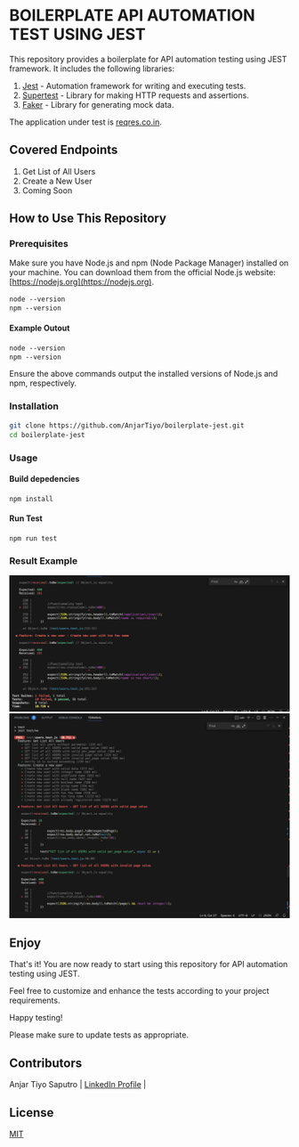 # BOILERPLATE API AUTOMATION TEST USING JEST

This repository provides a boilerplate for API automation testing using JEST framework. It includes the following libraries:

1. [Jest](https://jestjs.io/) - Automation framework for writing and executing tests.
2. [Supertest](https://github.com/visionmedia/supertest) - Library for making HTTP requests and assertions.
3. [Faker](https://github.com/Marak/faker.js) - Library for generating mock data.

The application under test is [reqres.co.in](https://reqres.co.in).

## Covered Endpoints

1. Get List of All Users
2. Create a New User
3. Coming Soon

## How to Use This Repository


### Prerequisites

Make sure you have Node.js and npm (Node Package Manager) installed on your machine. You can download them from the official Node.js website: [https://nodejs.org](https://nodejs.org).

```
node --version
npm --version
```

#### Example Outout

```
node --version
npm --version
```


Ensure the above commands output the installed versions of Node.js and npm, respectively.



### Installation

```bash
git clone https://github.com/AnjarTiyo/boilerplate-jest.git
cd boilerplate-jest
```

### Usage

#### Build depedencies

```
npm install
```

#### Run Test

```
npm run test
```

### Result Example

![Boilerplate API Automation](images/boilerplate1.png)
![Boilerplate API Automation](images/boilerplate2.png)

## Enjoy

That's it! You are now ready to start using this repository for API automation testing using JEST.

Feel free to customize and enhance the tests according to your project requirements.

Happy testing!

Please make sure to update tests as appropriate.


## Contributors

Anjar Tiyo Saputro | [LinkedIn Profile](https://www.linkedin.com/in/anjartiyo)     |

## License

[MIT]('')
